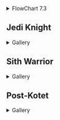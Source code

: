 <details><summary>FlowChart 7.3</summary>
<img src="/img/flowchart.png" />
</details>

## Jedi Knight
<details><summary>Gallery</summary>
<ul>
<li><a href="https://bikuluki.github.io/swtor.knight.0.prologue.1.tython">swtor.knight.0.prologue.1.tython</a></li>
<li><a href="https://bikuluki.github.io/swtor.knight.0.prologue.2.fleet">swtor.knight.0.prologue.2.fleet</a></li>
<li><a href="https://bikuluki.github.io/swtor.knight.0.prologue.3.coruscant">swtor.knight.0.prologue.3.coruscant</a></li>
<li><a href="https://bikuluki.github.io/swtor.knight.1.1.ord.mantell">swtor.knight.1.1.ord.mantell</a></li>
<li><a href="https://bikuluki.github.io/swtor.knight.1.2.taris">swtor.knight.1.2.taris</a></li>
<li><a href="https://bikuluki.github.io/swtor.knight.1.3.nar.shaddaa">swtor.knight.1.3.nar.shaddaa</a></li>
<li><a href="https://bikuluki.github.io/swtor.knight.1.4.abandonded.mining.facility.and.tython">swtor.knight.1.4.abandonded.mining.facility.and.tython</a></li>
<li><a href="https://bikuluki.github.io/swtor.knight.1.5.alderaan">swtor.knight.1.5.alderaan</a></li>
<li><a href="https://bikuluki.github.io/swtor.knight.1.6.tatooine">swtor.knight.1.6.tatooine</a></li>
<li><a href="https://bikuluki.github.io/swtor.knight.1.7.uphrades">swtor.knight.1.7.uphrades</a></li>
<li><a href="https://bikuluki.github.io/swtor.knight.1.8.opressor.and.tython">swtor.knight.1.8.opressor.and.tython</a></li>
<li><a href="https://bikuluki.github.io/swtor.knight.2.1.balmorra">swtor.knight.2.1.balmorra</a></li>
<li><a href="https://bikuluki.github.io/swtor.knight.2.2.quesh">swtor.knight.2.2.quesh</a></li>
<li><a href="https://bikuluki.github.io/swtor.knight.2.3.hoth">swtor.knight.2.3.hoth</a></li>
<li><a href="https://bikuluki.github.io/swtor.knight.2.4.fp.jedi.prisoner.taral.v.maelstrom.prison">swtor.knight.2.4.fp.jedi.prisoner.taral.v.maelstrom.prison</a></li>
<li><a href="https://bikuluki.github.io/swtor.knight.2.5.emperor.fortress">swtor.knight.2.5.emperor.fortress</a></li>
<li><a href="https://bikuluki.github.io/swtor.knight.3.1.belsavis">swtor.knight.3.1.belsavis</a></li>
<li><a href="https://bikuluki.github.io/swtor.knight.3.2.korriban.flame">swtor.knight.3.2.korriban.flame</a></li>
<li><a href="https://bikuluki.github.io/swtor.knight.3.3.voss">swtor.knight.3.3.voss</a></li>
<li><a href="https://bikuluki.github.io/swtor.knight.3.4.corellia">swtor.knight.3.4.corellia</a></li>
</ul>
</details>

## Sith Warrior 
<details><summary>Gallery</summary><ul>
<li><a href="https://bikuluki.github.io/swtor.warrior.0.1.korriban">swtor.warrior.0.1.korriban</a></li>
<li><a href="https://bikuluki.github.io/swtor.warrior.0.2.black.talon">swtor.warrior.0.2.black.talon</a></li>
<li><a href="https://bikuluki.github.io/swtor.warrior.0.3.dromund.kaas.n.vette.n.hk">swtor.warrior.0.3.dromund.kaas.n.vette.n.hk</a></li>
<li><a href="https://bikuluki.github.io/swtor.warrior.1.1.balmorra">swtor.warrior.1.1.balmorra</a></li>
<li><a href="https://bikuluki.github.io/swtor.warrior.1.2.nar.shaddaa">swtor.warrior.1.2.nar.shaddaa</a></li>
<li><a href="https://bikuluki.github.io/swtor.warrior.1.3.orbital.station">swtor.warrior.1.3.orbital.station</a></li>
<li><a href="https://bikuluki.github.io/swtor.warrior.1.4.alderaan">swtor.warrior.1.4.alderaan</a></li>
<li><a href="https://bikuluki.github.io/swtor.warrior.1.5.tatooine">swtor.warrior.1.5.tatooine</a></li>
<li><a href="https://bikuluki.github.io/swtor.warrior.1.6.jaessa.ship">swtor.warrior.1.6.jaessa.ship</a></li>
<li><a href="https://bikuluki.github.io/swtor.warrior.1.7.hutta">swtor.warrior.1.7.hutta</a></li>
<li><a href="https://bikuluki.github.io/swtor.warrior.2.0.plan.zero">swtor.warrior.2.0.plan.zero</a></li>
<li><a href="https://bikuluki.github.io/swtor.warrior.2.1.taris">swtor.warrior.2.1.taris</a></li>
<li><a href="https://bikuluki.github.io/swtor.warrior.2.2.darth.vengean.flagship">swtor.warrior.2.2.darth.vengean.flagship</a></li>
<li><a href="https://bikuluki.github.io/swtor.warrior.2.3.hoth">swtor.warrior.2.3.hoth</a></li>
<li><a href="https://bikuluki.github.io/swtor.warrior.2.4.dromund.kaas">swtor.warrior.2.4.dromund.kaas</a></li>
<li><a href="https://bikuluki.github.io/swtor.warrior.3.1.quesh">swtor.warrior.3.1.quesh</a></li>
<li><a href="https://bikuluki.github.io/swtor.warrior.3.2.belsavis">swtor.warrior.3.2.belsavis</a></li>
<li><a href="https://bikuluki.github.io/swtor.warrior.3.3.hoth">swtor.warrior.3.3.hoth</a></li>
<li><a href="https://bikuluki.github.io/swtor.warrior.3.4.voss">swtor.warrior.3.4.voss</a></li>
<li><a href="https://bikuluki.github.io/swtor.warrior.3.5.corellia">swtor.warrior.3.5.corellia</a></li>
<li><a href="https://bikuluki.github.io/swtor.warrior.3.6.korriban">swtor.warrior.3.6.korriban</a></li>
</ul></details>

## Post-Kotet
<details><summary>Gallery</summary><ul>
<li><a href="https://bikuluki.github.io/swtor.post.kotet">swtor.post.kotet</a></li>
</ul></details>
